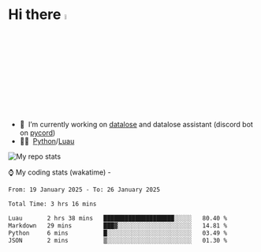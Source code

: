 # Hi there <img src="https://media.giphy.com/media/hvRJCLFzcasrR4ia7z/giphy.gif" width="5%"></a>
- 🥽 &nbsp;I’m currently working on [datalose](https://www.roblox.com/games/16971245917) and datalose assistant (discord bot on [pycord](https://github.com/Pycord-Development/pycord))
- 👨‍💻 &nbsp;[Python](https://python.org)/[Luau](https://luau.org)

<img alt="My repo stats" src="https://github-readme-stats.vercel.app/api?username=FrostX-Official&show_icons=true&theme=radical">

⌚ My coding stats (wakatime) -

<!--START_SECTION:waka-->

```txt
From: 19 January 2025 - To: 26 January 2025

Total Time: 3 hrs 16 mins

Luau       2 hrs 38 mins   ████████████████████░░░░░   80.40 %
Markdown   29 mins         ███▓░░░░░░░░░░░░░░░░░░░░░   14.81 %
Python     6 mins          █░░░░░░░░░░░░░░░░░░░░░░░░   03.49 %
JSON       2 mins          ▒░░░░░░░░░░░░░░░░░░░░░░░░   01.30 %
```

<!--END_SECTION:waka-->
